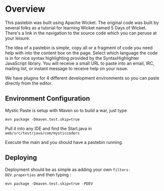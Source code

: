 # Overview

This pastebin was built using Apache Wicket. The original code was built by
several folks as a tutorial for learning Wicket named 5 Days of Wicket.
There's a link in the navigation to the source code which you can peruse at
your leisure.

The idea of a pastebin is simple, copy all or a fragment of code you need
help with into the content box on the page. Select which language the code
is in for nice syntax highlighting provided by the SyntaxHighlighter JavaScript
library. You will receive a small URL to paste into an email, IRC, mailing list,
or instant message to receive help on your issue.

We have plugins for 4 different development environments so you can paste
directly from the editor.

## Environment Configuration

Mystic Paste is setup with Maven so to build a war, just type

`mvn package -Dmaven.test.skip=true`

Pull it into any IDE and find the Start.java in `web/src/test/java/com/mysticcoders`

Execute the main and you should have a pastebin running.

## Deploying

Deployment should be as simple as adding your own `filters-DEV.properties` and
then typing :

`mvn package -Dmaven.test.skip=true -PDEV`